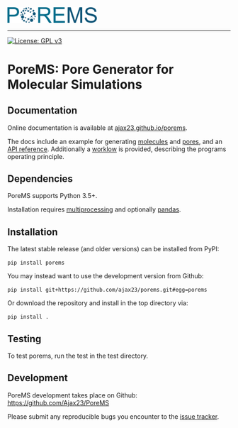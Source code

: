 <img src="https://github.com/Ajax23/PoreMS/blob/master/docsrc/pics/logo_text.svg" width="40%">

--------------------------------------

[![License: GPL v3](https://img.shields.io/badge/License-GPLv3-blue.svg)](https://github.com/Ajax23/PoreMS/blob/master/LICENSE)

# PoreMS: Pore Generator for Molecular Simulations

## Documentation

Online documentation is available at [ajax23.github.io/porems](https://ajax23.github.io/porems/).

The docs include an example for generating [molecules](https://ajax23.github.io/porems/molecule.html) and [pores](https://ajax23.github.io/porems/pore.html), and an [API reference](https://ajax23.github.io/porems/api.html). Additionally a [worklow](https://ajax23.github.io/porems/workflow.html) is provided, describing the programs operating principle.


## Dependencies

PoreMS supports Python 3.5+.

Installation requires [multiprocessing](https://docs.python.org/3/library/multiprocessing.html) and optionally [pandas](https://pandas.pydata.org/).


## Installation

The latest stable release (and older versions) can be installed from PyPI:

    pip install porems

You may instead want to use the development version from Github:

    pip install git+https://github.com/ajax23/porems.git#egg=porems

Or download the repository and install in the top directory via:

    pip install .


## Testing

To test porems, run the test in the test directory.


## Development

PoreMS development takes place on Github: https://github.com/Ajax23/PoreMS

Please submit any reproducible bugs you encounter to the [issue tracker](https://github.com/Ajax23/PoreMS/issues).

